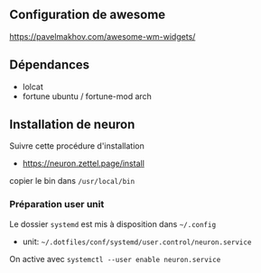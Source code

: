
## Configuration de awesome

https://pavelmakhov.com/awesome-wm-widgets/


## Dépendances

- lolcat
- fortune ubuntu / fortune-mod arch





## Installation de neuron 

Suivre cette procédure d'installation
- https://neuron.zettel.page/install

copier le bin dans `/usr/local/bin`

### Préparation user unit

Le dossier `systemd` est mis à disposition dans `~/.config`
- unit: `~/.dotfiles/conf/systemd/user.control/neuron.service`

On active avec `systemctl --user enable neuron.service`

